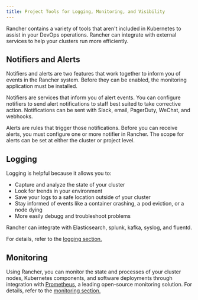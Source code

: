 ```yaml
---
title: Project Tools for Logging, Monitoring, and Visibility
---
```


<head>
  <link rel="canonical" href="https://ranchermanager.docs.rancher.com/reference-guides/rancher-project-tools"/>
</head>

Rancher contains a variety of tools that aren't included in Kubernetes to assist in your DevOps operations. Rancher can integrate with external services to help your clusters run more efficiently.


## Notifiers and Alerts

Notifiers and alerts are two features that work together to inform you of events in the Rancher system. Before they can be enabled, the monitoring application must be installed.

Notifiers are services that inform you of alert events. You can configure notifiers to send alert notifications to staff best suited to take corrective action. Notifications can be sent with Slack, email, PagerDuty, WeChat, and webhooks.

Alerts are rules that trigger those notifications. Before you can receive alerts, you must configure one or more notifier in Rancher. The scope for alerts can be set at either the cluster or project level.

## Logging

Logging is helpful because it allows you to:

- Capture and analyze the state of your cluster
- Look for trends in your environment
- Save your logs to a safe location outside of your cluster
- Stay informed of events like a container crashing, a pod eviction, or a node dying
- More easily debugg and troubleshoot problems

Rancher can integrate with Elasticsearch, splunk, kafka, syslog, and fluentd.

For details, refer to the [logging section.](../integrations-in-rancher/logging/logging.md)

## Monitoring

Using Rancher, you can monitor the state and processes of your cluster nodes, Kubernetes components, and software deployments through integration with [Prometheus](https://prometheus.io/), a leading open-source monitoring solution. For details, refer to the [monitoring section.](../integrations-in-rancher/monitoring-and-alerting/monitoring-and-alerting.md)
